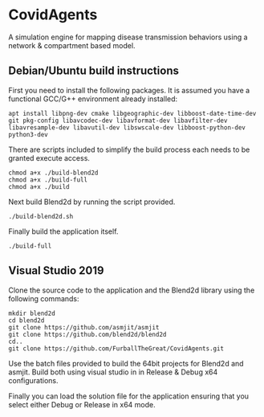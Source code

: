 
# CovidAgents
A simulation engine for mapping disease transmission behaviors using a network &amp; compartment based model. 

## Debian/Ubuntu build instructions

First you need to install the following packages. It is assumed you have a functional GCC/G++ environment already installed:

    apt install libpng-dev cmake libgeographic-dev libboost-date-time-dev git pkg-config libavcodec-dev libavformat-dev libavfilter-dev libavresample-dev libavutil-dev libswscale-dev libboost-python-dev python3-dev

There are scripts included to simplify the build process each needs to be granted execute access.

    chmod a+x ./build-blend2d
    chmod a+x ./build-full
    chmod a+x ./build
    
Next build Blend2d by running the script provided.

    ./build-blend2d.sh

Finally build the application itself.

    ./build-full

## Visual Studio 2019

Clone the source code to the application and the Blend2d library using the following commands:

    mkdir blend2d
    cd blend2d
    git clone https://github.com/asmjit/asmjit
    git clone https://github.com/blend2d/blend2d
    cd..
    git clone https://github.com/FurballTheGreat/CovidAgents.git
   
Use the batch files provided to build the 64bit projects for Blend2d and asmjit. Build both using visual studio in  in Release & Debug x64 configurations.

Finally you can load the solution file for the application ensuring that you select either Debug or Release in x64 mode.
    
